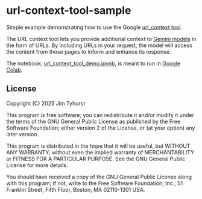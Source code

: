 # url-context-tool-sample

Simple example demonstrating how to use the Google [url_context tool](https://ai.google.dev/gemini-api/docs/url-context).

The URL context tool lets you provide additional context to [Gemini models](https://ai.google.dev/gemini-api/docs/models) in the form of URLs. By including URLs in your request, the model will access the content from those pages to inform and enhance its response.

The notebook, [url_context_tool_demo.ipynb](./notebooks/url_context_tool_demo.ipynb), is meant to run in [Google Colab](https://colab.research.google.com/).

## License

Copyright (C) 2025 Jim Tyhurst

This program is free software; you can redistribute it and/or modify it under the terms of the GNU General Public License as published by the Free Software Foundation; either version 2 of the License, or (at your option) any later version.

This program is distributed in the hope that it will be useful, but WITHOUT ANY WARRANTY; without even the implied warranty of MERCHANTABILITY or FITNESS FOR A PARTICULAR PURPOSE. See the GNU General Public License for more details.

You should have received a copy of the GNU General Public License along with this program; if not, write to the Free Software Foundation, Inc., 51 Franklin Street, Fifth Floor, Boston, MA 02110-1301 USA.